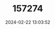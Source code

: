 ---
title: "157274"
category: "Xerotyphlops vermicularis"
draft: false
date: 2024-02-22 13:03:52
languages:
  English: ["Eurasian Worm Snake", "European Blind Snake", "Vermiform", "Eurasian Blind Snake"]
  German: ["Blödauge", "Regenwurm-Blindschlange", "Wurmschlange"]
  Russian: ["Cherveobraznaja slepozmeika"]
  Georgian: ["Gvel-Bruza"]
  Azerbaijani: ["Kor Ilanchyg"]
  Turkish: ["Kör Yılan"]
  Tajik: ["Kurmor"]
  French: ["Typhlops vermiculaire"]
  Macedonian: ["Црвовидна змија"]
---